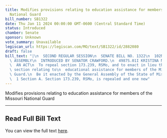 ```yaml
---
title: Modifies provisions relating to education assistance for members of the Missouri
  National Guard
bill_number: SB1322
date: Thu Jan 11 2024 00:00:00 GMT-0600 (Central Standard Time)
status: Introduced
chamber: Senate
sponsor: Unknown
vote_summary: Unavailable
legiscan_url: https://legiscan.com/MO/text/SB1322/id/2882080
draft: false
bill_text: "|\n  SECOND REGULAR SESSION\n  SENATE BILL NO. 1322\n  102ND GENERA L\
  \ ASSEMBLY\n  INTRODUCED BY SENATOR CRAWFORD.\n  4987S.01I KRISTINA MARTIN, Secretary\n\
  \  AN ACT\n  To repeal section 173.239, RSMo, and to enact in lieu thereof one new\
  \ section relating to\n  educational assistance for members of the Missouri National\
  \ Guard.\n  Be it enacted by the General Assembly of the State of Missouri, as follows:\n\
  \  1 Section A. Section 173.239, RSMo, is repealed and one new"
---
```

Modifies provisions relating to education assistance for members of the Missouri National Guard

---

## Read Full Bill Text

You can view the full text [here](https://legiscan.com/MO/text/SB1322/id/2882080).
